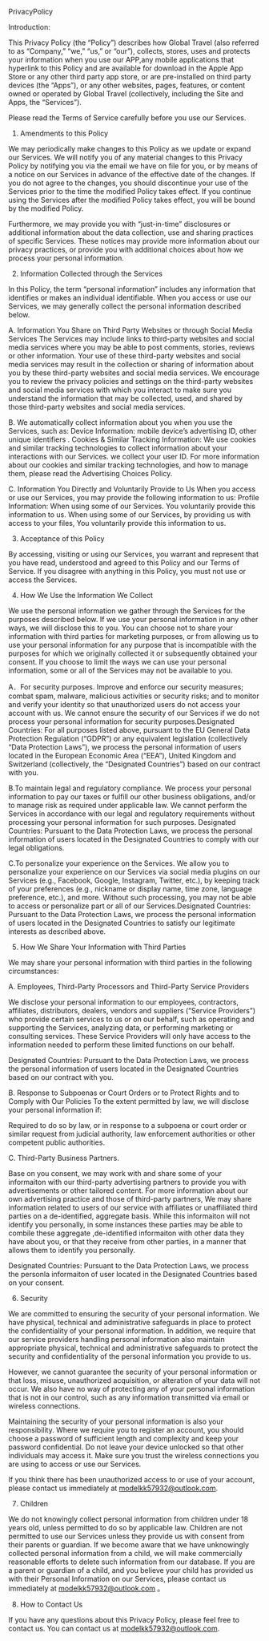 PrivacyPolicy

Introduction:

This Privacy Policy (the “Policy”) describes how Global Travel (also referred to as “Company,” “we,” “us,” or “our”), collects, stores, uses and protects your information when you use our APP,any mobile applications that hyperlink to this Policy and are available for download in the Apple App Store or any other third party app store, or are pre-installed on third party devices (the “Apps”), or any other websites, pages, features, or content owned or operated by Global Travel (collectively, including the Site and Apps, the “Services”).

Please read the Terms of Service carefully before you use our Services.

1. Amendments to this Policy

We may periodically make changes to this Policy as we update or expand our Services. We will notify you of any material changes to this Privacy Policy by notifying you via the email we have on file for you, or by means of a notice on our Services in advance of the effective date of the changes. If you do not agree to the changes, you should discontinue your use of the Services prior to the time the modified Policy takes effect. If you continue using the Services after the modified Policy takes effect, you will be bound by the modified Policy.

Furthermore, we may provide you with “just-in-time” disclosures or additional information about the data collection, use and sharing practices of specific Services. These notices may provide more information about our privacy practices, or provide you with additional choices about how we process your personal information.

2. Information Collected through the Services

In this Policy, the term “personal information” includes any information that identifies or makes an individual identifiable. When you access or use our Services, we may generally collect the personal information described below.

A. Information You Share on Third Party Websites or through Social Media Services The Services may include links to third-party websites and social media services where you may be able to post comments, stories, reviews or other information. Your use of these third-party websites and social media services may result in the collection or sharing of information about you by these third-party websites and social media services. We encourage you to review the privacy policies and settings on the third-party websites and social media services with which you interact to make sure you understand the information that may be collected, used, and shared by those third-party websites and social media services.

B. We automatically collect information about you when you use the Services, such as: Device Information: mobile device’s advertising ID, other unique identifiers . Cookies & Similar Tracking Information: We use cookies and similar tracking technologies to collect information about your interactions with our Services. we collect your user ID. For more information about our cookies and similar tracking technologies, and how to manage them, please read the Advertising Choices Policy.

C. Information You Directly and Voluntarily Provide to Us When you access or use our Services, you may provide the following information to us: Profile Information: When using some of our Services. You voluntarily provide this information to us. When using some of our Services, by providing us with access to your files, You voluntarily provide this information to us.

3. Acceptance of this Policy

By accessing, visiting or using our Services, you warrant and represent that you have read, understood and agreed to this Policy and our Terms of Service. If you disagree with anything in this Policy, you must not use or access the Services.

4. How We Use the Information We Collect

We use the personal information we gather through the Services for the purposes described below. If we use your personal information in any other ways, we will disclose this to you. You can choose not to share your information with third parties for marketing purposes, or from allowing us to use your personal information for any purpose that is incompatible with the purposes for which we originally collected it or subsequently obtained your consent. If you choose to limit the ways we can use your personal information, some or all of the Services may not be available to you.

A．For security purposes. Improve and enforce our security measures; combat spam, malware, malicious activities or security risks; and to monitor and verify your identity so that unauthorized users do not access your account with us. We cannot ensure the security of our Services if we do not process your personal information for security purposes.Designated Countries: For all purposes listed above, pursuant to the EU General Data Protection Regulation (“GDPR”) or any equivalent legislation (collectively “Data  Protection Laws”), we process the personal information of users located in the European Economic Area (“EEA”), United Kingdom and Switzerland (collectively, the   “Designated Countries”) based on our contract with you.

B.To maintain legal and regulatory compliance. We process your personal information to pay our taxes or fulfill our other business obligations, and/or to manage risk  as  required under applicable law. We cannot perform the Services in accordance with our legal and regulatory requirements without processing your personal information for such purposes. Designated Countries:  Pursuant to the Data Protection Laws, we process the personal information of users located in the Designated Countries to comply with our    legal obligations.

C.To personalize your experience on the Services. We allow you to personalize your experience on our Services via social media plugins on our Services (e.g., Facebook, Google, Instagram, Twitter, etc.), by keeping track of your preferences (e.g., nickname or display name, time zone, language preference, etc.), and more. Without such processing, you may not be able to access or personalize part or all of our Services.Designated Countries:  Pursuant to the Data Protection Laws, we process the personal information of users located in the Designated Countries to satisfy our legitimate interests as described above.

5. How We Share Your Information with Third Parties

We may share your personal information with third parties in the following circumstances:

A. Employees, Third-Party Processors and Third-Party Service Providers

We disclose your personal information to our employees, contractors, affiliates, distributors, dealers, vendors and suppliers (“Service Providers”) who provide certain services to us or on our behalf, such as operating and supporting the Services, analyzing data, or performing marketing or consulting services. These Service Providers will only have access to the information needed to perform these limited functions on our behalf.

Designated Countries: Pursuant to the Data Protection Laws, we process the personal information of users located in the Designated Countries based on our contract with you.

B. Response to Subpoenas or Court Orders or to Protect Rights and to Comply with Our Policies To the extent permitted by law, we will disclose your personal information if:

Required to do so by law, or in response to a subpoena or court order or similar request from judicial authority, law enforcement authorities or other competent public authorities.

C. Third-Party Business Partners.

Base on you consent, we may work with and share some of your informaiton with our third-party advertising partners to provide you with advertisements or other tailored content. For more information about our own advertising practice and those of third-party partners, We may share information related to users of our service with affiliates or unaffiliated third parties on a de-identified, aggregate basis. While this informaiton will not identify you personally, in some instances these parties may be able to combile these  aggregate ,de-identified informaiton with other data they have about you, or that they receive from other parties, in a manner that allows them to identify you personally.

Designated Countries:  Pursuant to the Data Protection Laws, we process the personla informaiton of user located in the Designated Countries based on your consent.

6. Security

We are committed to ensuring the security of your personal information. We have physical, technical and administrative safeguards in place to protect the confidentiality of your personal information. In addition, we require that our service providers handling personal information also maintain appropriate physical, technical and administrative safeguards to protect the security and confidentiality of the personal information you provide to us.

However, we cannot guarantee the security of your personal information or that loss, misuse, unauthorized acquisition, or alteration of your data will not occur. We also have no way of protecting any of your personal information that is not in our control, such as any information transmitted via email or wireless connections.

Maintaining the security of your personal information is also your responsibility. Where we require you to register an account, you should choose a password of sufficient length and complexity and keep your password confidential. Do not leave your device unlocked so that other individuals may access it. Make sure you trust the wireless connections you are using to access or use our Services.

If you think there has been unauthorized access to or use of your account, please contact us immediately at modelkk57932@outlook.com.

7. Children

We do not knowingly collect personal information from children under 18 years old, unless permitted to do so by applicable law. Children are not permitted to use our Services unless they provide us with consent from their parents or guardian. If we become aware that we have unknowingly collected personal information from a child, we will make commercially reasonable efforts to delete such information from our database. If you are a parent or guardian of a child, and you believe your child has provided us with their Personal Information on our Services, please contact us immediately at modelkk57932@outlook.com 。

8. How to Contact Us

If you have any questions about this Privacy Policy, please feel free to contact us. You can contact us at modelkk57932@outlook.com.
